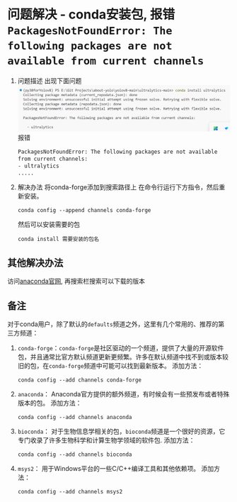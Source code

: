 # 问题解决 - conda安装包, 报错`PackagesNotFoundError: The following packages are not available from current channels`

1. 问题描述
    出现下面问题
    ![alt text](./img/PackagesNotFoundErrorThe%20following%20packages%20are%20not%20available%20from%20current%20channels.png)
    报错
    ```
    PackagesNotFoundError: The following packages are not available from current channels:
    - ultralytics
    .....
    ```

2. 解决办法
    将conda-forge添加到搜索路径上
    在命令行运行下方指令，然后重新安装。
    ```shell
    conda config --append channels conda-forge
    ```
    然后可以安装需要的包
    ```shell
    conda install 需要安装的包名
    ```

## 其他解决办法
访问[anaconda官网](https://anaconda.org/), 再搜索栏搜索可以下载的版本

## 备注
对于conda用户，除了默认的`defaults`频道之外，这里有几个常用的、推荐的第三方频道：
1. `conda-forge`：`conda-forge`是社区驱动的一个频道，提供了大量的开源软件包，并且通常比官方默认频道更新更频繁。许多在默认频道中找不到或版本较旧的包，在`conda-forge`频道中可能可以找到最新版本。
    添加方法：
    ```
    conda config --add channels conda-forge
    ```
2. `anaconda`： Anaconda官方提供的额外频道，有时候会有一些预发布或者特殊版本的包。
    添加方法： 
    ```
    conda config --add channels anaconda
    ```
3. `bioconda`： 对于生物信息学相关的包，`bioconda`频道是一个很好的资源，它专门收录了许多生物科学和计算生物学领域的软件包.
    添加方法： 
    ```
    conda config --add channels bioconda
    ```
4. `msys2`： 用于Windows平台的一些C/C++编译工具和其他依赖项。
    添加方法： 
    ```
    conda config --add channels msys2
    ```